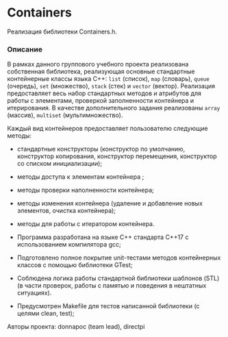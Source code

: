 # Containers

Реализация библиотеки Containers.h.

### Описание

В рамках данного группового учебного проекта реализована собственная библиотека, реализующая основные стандартные контейнерные классы языка С++: `list` (список), `map` (словарь), `queue` (очередь), `set` (множество), `stack` (стек) и `vector` (вектор). Реализация предоставляет весь набор стандартных методов и атрибутов для работы с элементами, проверкой заполненности контейнера и итерирования. В качестве дополнительного задания реализованы `array` (массив), `multiset` (мультимножество).

Каждый вид контейнеров предоставляет пользователю следующие методы:
- стандартные конструкторы (конструктор по умолчанию, конструктор копирования, конструктор перемещения, конструктор со списком инициализации);
- методы доступа к элементам контейнера ;
- методы проверки наполненности контейнера;
- методы изменения контейнера (удаление и добавление новых элементов, очистка контейнера);
- методы для работы с итератором контейнера.

- Программа разработана на языке C++ стандарта C++17 с использованием компилятора gcc;
- Подготовлено полное покрытие unit-тестами методов контейнерных классов c помощью библиотеки GTest;
- Соблюдена логика работы стандартной библиотеки шаблонов (STL) (в части проверок, работы с памятью и поведения в нештатных ситуациях).
- Предусмотрен Makefile для тестов написанной библиотеки (с целями clean, test);

Авторы проекта: donnapoc (team lead), directpi